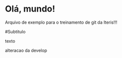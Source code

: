 # Olá, mundo!

Arquivo de exemplo para o treinamento de git da Iteris!!!

#Subtitulo

texto

alteracao da develop